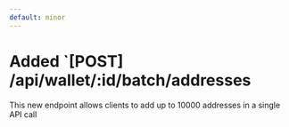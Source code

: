```yaml
---
default: minor
---
```


# Added `[POST] /api/wallet/:id/batch/addresses

This new endpoint allows clients to add up to 10000 addresses in a single API call
